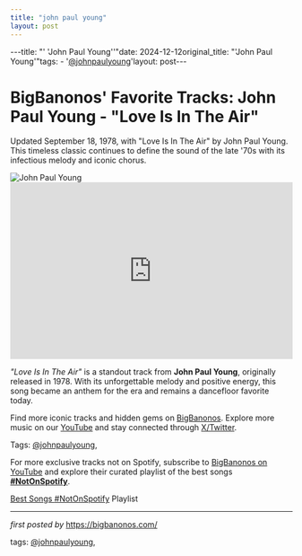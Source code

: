 ```yaml
---
title: "john paul young"
layout: post
---
```

---title: "' 'John Paul Young''"date: 2024-12-12original_title: "'John Paul Young'"tags:  - '[@johnpaulyoung](/tags/johnpaulyoung/)'layout: post---<!-- Post Title --><h1 >BigBanonos' Favorite Tracks: John Paul Young - "Love Is In The Air"</h1> <!-- Introductory Text --><p >Updated September 18, 1978, with "Love Is In The Air" by John Paul Young. This timeless classic continues to define the sound of the late '70s with its infectious melody and iconic chorus.</p> <!-- Featured Image --><div > <img src="https://yt3.googleusercontent.com/YYCQqNrRU6gyodIIo4NP0d1Eni_WWfpo0BIpek8Wr9lboVJoA2SXjTGIrx1PMbDaOZJkbKN7dQ=s900-c-k-c0x00ffffff-no-rj" alt="John Paul Young" /></div> <!-- YouTube Video Embed --><div > <iframe width="100%" height="315" src="https://www.youtube.com/embed/NNC0kIzM1Fo" title="John Paul Young - Love Is In The Air (1978)" frameborder="0" allow="accelerometer; autoplay; clipboard-write; encrypted-media; gyroscope; picture-in-picture; web-share" referrerpolicy="strict-origin-when-cross-origin" allowfullscreen></iframe></div> <!-- Song Information --><div > <p><em>"Love Is In The Air"</em> is a standout track from <strong>John Paul Young</strong>, originally released in 1978. With its unforgettable melody and positive energy, this song became an anthem for the era and remains a dancefloor favorite today.</p></div> <!-- Footer Links --><div > <p>Find more iconic tracks and hidden gems on <a href="https://bigbanonos.com/" target="_blank">BigBanonos</a>. Explore more music on our <a href="https://www.youtube.com/[@BigBanonos](/tags/BigBanonos/)" target="_blank">YouTube</a> and stay connected through <a href="https://x.com/bigbanonos" target="_blank">X/Twitter</a>.</p></div> <!-- Tags --><p >Tags: [@johnpaulyoung](/tags/johnpaulyoung/),</p><!--Subscribe and Playlist Links--><div>    <p>For more exclusive tracks not on Spotify, subscribe to <a href="https://www.youtube.com/[@BigBanonos](/tags/BigBanonos/)" target="_blank">BigBanonos on YouTube</a> and explore their curated playlist of the best songs <strong>[#NotOnSpotify](/tags/NotOnSpotify/)</strong>.</p>    <p><a href="https://www.youtube.com/playlist?list=PLtuNtuTatqI0kFahUCbtbfenC_ET5O_tr" target="_blank">Best Songs [#NotOnSpotify](/tags/NotOnSpotify/) Playlist<br /></a></p></div><hr /><p><em>first posted by</em> <a href="https://bigbanonos.com/" rel="noopener" target="_new">https://bigbanonos.com/</a></p><p>tags: [@johnpaulyoung](/tags/johnpaulyoung/),</p>